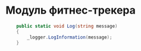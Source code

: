 # Модуль фитнес-трекера
```csharp
    public static void Log(string message)
    {
        _logger.LogInformation(message);
    }
```
